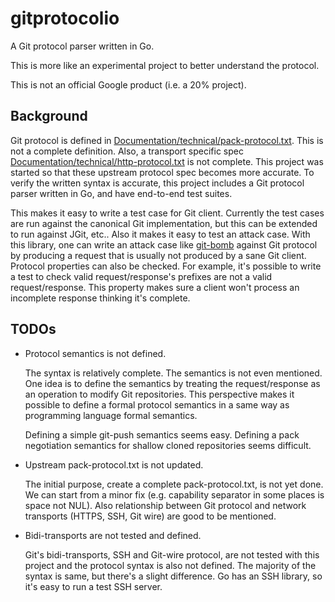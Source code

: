 # gitprotocolio

A Git protocol parser written in Go.

This is more like an experimental project to better understand the protocol.

This is not an official Google product (i.e. a 20% project).

## Background

Git protocol is defined in
[Documentation/technical/pack-protocol.txt](https://git.kernel.org/pub/scm/git/git.git/tree/Documentation/technical/pack-protocol.txt).
This is not a complete definition. Also, a transport specific spec
[Documentation/technical/http-protocol.txt](https://git.kernel.org/pub/scm/git/git.git/tree/Documentation/technical/http-protocol.txt)
is not complete. This project was started so that these upstream protocol spec
becomes more accurate. To verify the written syntax is accurate, this project
includes a Git protocol parser written in Go, and have end-to-end test suites.

This makes it easy to write a test case for Git client. Currently the test cases
are run against the canonical Git implementation, but this can be extended to
run against JGit, etc.. Also it makes it easy to test an attack case. With this
library, one can write an attack case like
[git-bomb](https://github.com/Katee/git-bomb) against Git protocol by producing
a request that is usually not produced by a sane Git client. Protocol properties
can also be checked. For example, it's possible to write a test to check valid
request/response's prefixes are not a valid request/response. This property
makes sure a client won't process an incomplete response thinking it's complete.

## TODOs

*    Protocol semantics is not defined.

     The syntax is relatively complete. The semantics is not even mentioned. One
     idea is to define the semantics by treating the request/response as an
     operation to modify Git repositories. This perspective makes it possible to
     define a formal protocol semantics in a same way as programming language
     formal semantics.

     Defining a simple git-push semantics seems easy. Defining a pack
     negotiation semantics for shallow cloned repositories seems difficult.

*    Upstream pack-protocol.txt is not updated.

     The initial purpose, create a complete pack-protocol.txt, is not yet done.
     We can start from a minor fix (e.g. capability separator in some places is
     space not NUL). Also relationship between Git protocol and network
     transports (HTTPS, SSH, Git wire) are good to be mentioned.

*    Bidi-transports are not tested and defined.

     Git's bidi-transports, SSH and Git-wire protocol, are not tested with this
     project and the protocol syntax is also not defined. The majority of the
     syntax is same, but there's a slight difference. Go has an SSH library, so
     it's easy to run a test SSH server.
